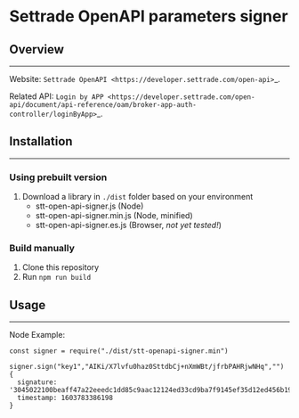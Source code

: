 # Settrade OpenAPI parameters signer
## Overview
--------
Website: `Settrade OpenAPI <https://developer.settrade.com/open-api>`_.

Related API: `Login by APP <https://developer.settrade.com/open-api/document/api-reference/oam/broker-app-auth-controller/loginByApp>`_.


## Installation
------------
### Using prebuilt version
1. Download a library in `./dist` folder based on your environment
    - stt-open-api-signer.js (Node)
    - stt-open-api-signer.min.js (Node, minified)
    - stt-open-api-signer.es.js (Browser, *not yet tested!*)

### Build manually
1. Clone this repository
2. Run `npm run build`

## Usage
-----

Node Example: 
```node
const signer = require("./dist/stt-openapi-signer.min")

signer.sign("key1","AIKi/X7lvfu0haz0SttdbCj+nXmWBt/jfrbPAHRjwNHq","")
{
  signature: '3045022100beaff47a22eeedc1dd85c9aac12124ed33cd9ba7f9145ef35d12ed456b19972f02203807154d13cbb03063f4ac3d4820cd152f4f00ad211452bb3f3ec1f9d6328d21',
  timestamp: 1603783386198
}
```
